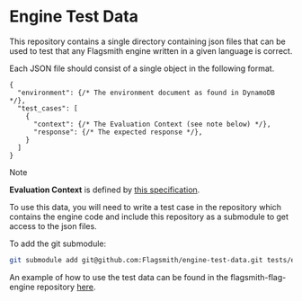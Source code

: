 # Engine Test Data

This repository contains a single directory containing json files that can be used to test that any Flagsmith engine
written in a given language is correct. 

Each JSON file should consist of a single object in the following format.

```jsonc
{
  "environment": {/* The environment document as found in DynamoDB */},
  "test_cases": [
    {
      "context": {/* The Evaluation Context (see note below) */},
      "response": {/* The expected response */},
    }
  ]
}
```

> [!NOTE]
> **Evaluation Context** is defined by [this specification](https://github.com/Flagsmith/flagsmith/blob/main/sdk/evaluation-context.json).

To use this data, you will need to write a test case in the repository which contains the engine code and include 
this repository as a submodule to get access to the json files.

To add the git submodule: 

```bash
git submodule add git@github.com:Flagsmith/engine-test-data.git tests/engine_tests/engine-test-data
```

An example of how to use the test data can be found in the flagsmith-flag-engine repository 
[here](https://github.com/Flagsmith/flagsmith-engine/blob/main/tests/engine_tests/test_engine.py).  
